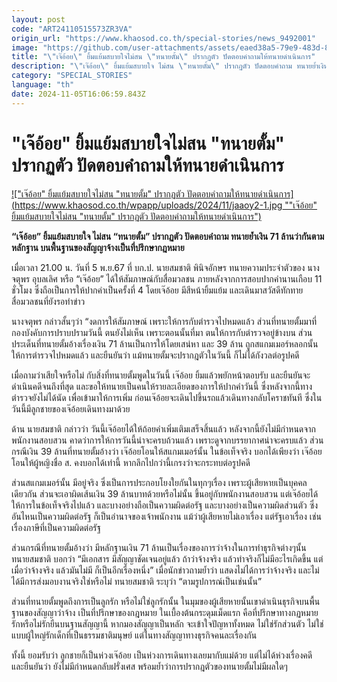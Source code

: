 ```yaml
---
layout: post
code: "ART24110515573ZR3VA"
origin_url: "https://www.khaosod.co.th/special-stories/news_9492001"
image: "https://github.com/user-attachments/assets/eaed38a5-79e9-483d-8ec8-a064b54ff4a6"
title: "\"เจ๊อ้อย\" ยิ้มแย้มสบายใจไม่สน \"ทนายตั้ม\" ปรากฏตัว ปัดตอบคำถามให้ทนายดำเนินการ"
description: "\"เจ๊อ้อย\" ยิ้มแย้มสบายใจ ไม่สน \"ทนายตั้ม\" ปรากฏตัว ปัดตอบคำถาม ทนายย้ำเงิน 71 ล้านว่ากันตามหลักฐาน บนพื้นฐานของสัญญาจ้างเป็นที่ปรึกษากฎหมาย  "
category: "SPECIAL_STORIES"
language: "th"
date: 2024-11-05T16:06:59.843Z
---
```


# "เจ๊อ้อย" ยิ้มแย้มสบายใจไม่สน "ทนายตั้ม" ปรากฏตัว ปัดตอบคำถามให้ทนายดำเนินการ

[!["เจ๊อ้อย" ยิ้มแย้มสบายใจไม่สน "ทนายตั้ม" ปรากฏตัว ปัดตอบคำถามให้ทนายดำเนินการ](https://www.khaosod.co.th/wpapp/uploads/2024/11/jaaoy2-1.jpg ""เจ๊อ้อย" ยิ้มแย้มสบายใจไม่สน "ทนายตั้ม" ปรากฏตัว ปัดตอบคำถามให้ทนายดำเนินการ")](https://www.khaosod.co.th/wpapp/uploads/2024/11/jaaoy2-1.jpg)

**“เจ๊อ้อย” ยิ้มแย้มสบายใจ ไม่สน “ทนายตั้ม” ปรากฏตัว ปัดตอบคำถาม ทนายย้ำเงิน 71 ล้านว่ากันตามหลักฐาน บนพื้นฐานของสัญญาจ้างเป็นที่ปรึกษากฎหมาย**

เมื่อเวลา 21.00 น. วันที่ 5 พ.ย.67 ที่ บก.ป. นายสมชาติ พินิจอักษร ทนายความประจำตัวของ นางจตุพร อุบลเลิศ หรือ “เจ๊อ้อย” ได้ให้สัมภาษณ์กับสื่อมวลชน ภายหลังจากการสอบปากคำนานเกือบ 11 ชั่วโมง ซึ่งถือเป็นการให้ปากคำเป็นครั้งที่ 4 โดยเจ๊อ้อย มีสีหน้ายิ้มแย้ม และเดินมาสวัสดีทักทายสื่อมวลชนที่ยังรอทำข่าว

นางจตุพร กล่าวสั้นๆว่า “งดการให้สัมภาษณ์ เพราะให้การกับตำรวจไปหมดแล้ว ส่วนที่ทนายตั้มมาที่กองบังคับการปราบปรามวันนี้ ตนยังไม่เห็น เพราะตอนนั้นที่มา ตนให้การกับตำรวจอยู่ข้างบน ส่วนประเด็นที่ทนายตั้มอ้างเรื่องเงิน 71 ล้านเป็นการให้โดยเสน่หา และ 39 ล้าน ถูกสแกมเมอร์หลอกนั้น ให้การตำรวจไปหมดแล้ว และยืนยันว่า แม้ทนายตั้มจะปรากฎตัวในวันนี้ ก็ไม่ได้กังวลต่อรูปคดี

เมื่อถามว่าเสียใจหรือไม่ กับสิ่งที่ทนายตั้มพูดในวันนี้ เจ๊อ้อย ยิ้มแล้วพยักหน้าตอบรับ และยืนยันจะดำเนินคดีจนถึงที่สุด และขอให้ทนายเป็นคนให้รายละเอียดของการให้ปากคำวันนี้ ซึ่งหลังจากนี้ทางตำรวจยังไม่ได้นัด เพื่อเข้ามาให้การเพิ่ม ก่อนเจ๊อ้อยจะเดินไปขึ้นรถแล้วเดินทางกลับโคราชทันที ซึ่งในวันนี้มีลูกชายของเจ๊อ้อยเดินทางมาด้วย



ด้าน นายสมชาติ กล่าวว่า วันนี้เจ๊อ้อยได้ให้ถ้อยคำเพิ่มเติมเสร็จสิ้นแล้ว หลังจากนี้ยังไม่มีกำหนดจากพนักงานสอบสวน คาดว่าการให้การวันนี้น่าจะครบถ้วนแล้ว เพราะดูจากบรรยากาศน่าจะครบแล้ว ส่วนกรณีเงิน 39 ล้านที่ทนายตั้มอ้างว่า เจ๊อ้อยโอนให้สแกมเมอร์นั้น ในข้อเท็จจริง บอกได้เพียงว่า เจ๊อ้อยโอนให้ผู้หญิงชื่อ ส. คงบอกได้เท่านี้ หากลึกไปกว่านี้เกรงว่าจะกระทบต่อรูปคดี

ส่วนสแกมเมอร์นั้น มีอยู่จริง ซึ่งเป็นการประกอบโยงใยกันในทุกๆเรื่อง เพราะผู้เสียหายเป็นบุคคลเดียวกัน ส่วนจะเอาผิดเส้นเงิน 39 ล้านบาทด้วยหรือไม่นั้น ขึ้นอยู่กับพนักงานสอบสวน แต่เจ๊อ้อยได้ให้การในข้อเท็จจริงไปแล้ว และบางอย่างถือเป็นความผิดต่อรัฐ และบางอย่างเป็นความผิดส่วนตัว ซึ่งอันไหนเป็นความผิดต่อรัฐ ก็เป็นอำนาจของเจ้าพนักงาน แม้ว่าผู้เสียหายไม่เอาเรื่อง แต่รัฐเอาเรื่อง เช่นเรื่องภาษีที่เป็นความผิดต่อรัฐ



ส่วนกรณีที่ทนายตั้มอ้างว่า มีหลักฐานเงิน 71 ล้านเป็นเรื่องของการว่าจ้างในการทำธุรกิจต่างๆนั้น ทนายสมชาติ บอกว่า “มีเอกสาร มีสัญญาชัดเจนอยู่แล้ว ถ้าว่าจ้างจริง แล้วทำจริงก็ไม่มีอะไรเกิดขึ้น แต่เมื่อว่าจ้างจริง แล้วมันไม่มี ก็เป็นอีกเรื่องหนึ่ง” เมื่อนักข่าวถามย้ำว่า แสดงไม่ได้การว่าจ้างจริง และไม่ได้มีการส่งมอบงานจริงใช่หรือไม่ ทนายสมชาติ ระบุว่า “ตามรูปการณ์เป็นเช่นนั้น”

ส่วนที่ทนายตั้มพูดถึงการเป็นลูกรัก หรือไม่ใช่ลูกรักนั้น ในมุมของผู้เสียหายนั้นเขาดำเนินธุรกิจบนพื้นฐานของสัญญาว่าจ้าง เป็นที่ปรึกษาของกฎหมาย ในเบื้องต้นกระดุมเม็ดแรก คือที่ปรึกษาทางกฏหมาย รักหรือไม่รักยืนบนฐานสัญญานี้ หากมองสัญญาเป็นหลัก จะเข้าใจปัญหาทั้งหมด ไม่ใช่รักส่วนตัว ไม่ใช่แบบผู้ใหญ่รักเด็กที่เป็นธรรมชาติมนุษย์ แต่ในทางสัญญาทางธุรกิจคนละเรื่องกัน

ทั้งนี้ ยอมรับว่า ลูกชายก็เป็นห่วงเจ๊อ้อย เป็นห่วงการเดินทางเลยมากับแม่ด้วย แต่ไม่ได้ห่วงเรื่องคดี และยืนยันว่า ยังไม่มีกำหนดกลับฝรั่งเศส พร้อมย้ำว่าการปรากฎตัวของทนายตั้มไม่มีผลใดๆ